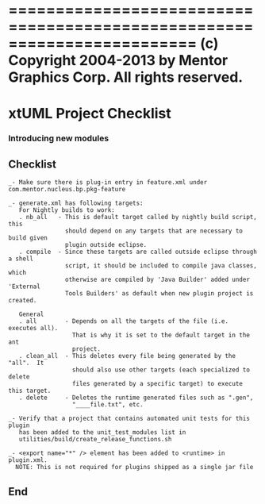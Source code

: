 ========================================================================
(c) Copyright 2004-2013 by Mentor Graphics Corp. All rights reserved.
========================================================================


# xtUML Project Checklist
### Introducing new modules


Checklist
---------
```
_- Make sure there is plug-in entry in feature.xml under com.mentor.nucleus.bp.pkg-feature

_- generate.xml has following targets:
   For Nightly builds to work:
   . nb_all   - This is default target called by nightly build script, this 
                should depend on any targets that are necessary to build given 
                plugin outside eclipse.
   . compile  - Since these targets are called outside eclipse through a shell 
                script, it should be included to compile java classes, which 
                otherwise are compiled by 'Java Builder' added under 'External 
                Tools Builders' as default when new plugin project is created.
  
   General
   . all        - Depends on all the targets of the file (i.e. executes all). 
                  That is why it is set to the default target in the ant 
                  project.
   . clean_all  - This deletes every file being generated by the "all".  It 
                  should also use other targets (each specialized to delete 
                  files generated by a specific target) to execute this target.
   . delete     - Deletes the runtime generated files such as ".gen", 
                  "____file.txt", etc.

_- Verify that a project that contains automated unit tests for this plugin
   has been added to the unit_test_modules list in 
   utilities/build/create_release_functions.sh
   
_- <export name="*" /> element has been added to <runtime> in plugin.xml.
  NOTE: This is not required for plugins shipped as a single jar file
```


End
---
